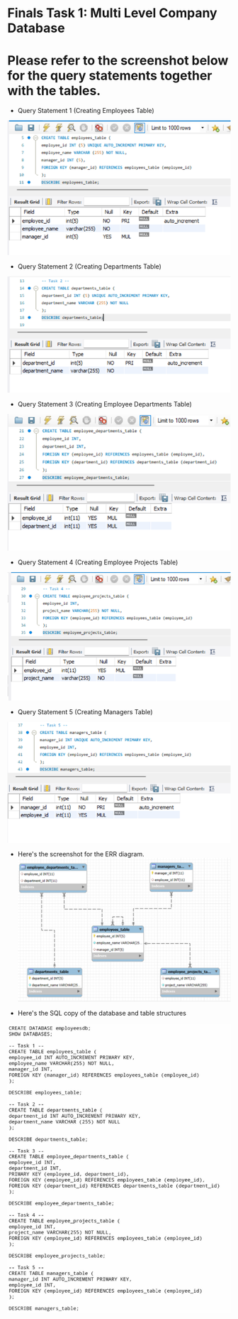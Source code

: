 # Finals Task 1: Multi Level Company Database
# Please refer to the screenshot below for the query statements together with the tables.

- Query Statement 1 (Creating Employees Table)
  
![Sample Output](images/task1.png)

- Query Statement 2 (Creating Departments Table)
  
![Sample Output](images/task2.png)

- Query Statement 3 (Creating Employee Departments Table)
  
![Sample Output](images/task3.png)

- Query Statement 4 (Creating Employee Projects Table)
  
![Sample Output](images/task4.png)

- Query Statement 5 (Creating Managers Table)
  
![Sample Output](images/task5.png)

- Here's the screenshot for the ERR diagram.
![Sample Output](images/diagram.png)

- Here's the SQL copy of the database and table structures
  
![Sample Output](images/SQLcode.jpg)

